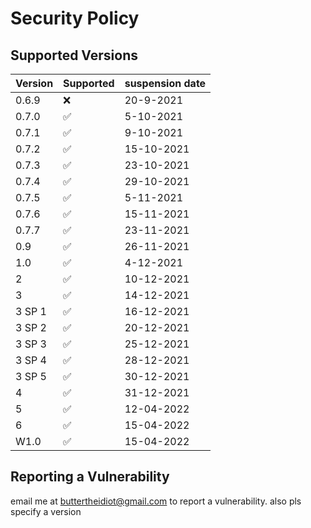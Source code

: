 # Security Policy

## Supported Versions


| Version | Supported          | suspension date |
| ------- | ------------------ | --------------- |
| 0.6.9   | :x:                | 20-9-2021       |
| 0.7.0   | :white_check_mark: | 5-10-2021       | 
| 0.7.1   | ✅                 | 9-10-2021       |
| 0.7.2   | ✅                 | 15-10-2021      |
| 0.7.3   | ✅                |  23-10-2021      |
| 0.7.4   | ✅                 | 29-10-2021      |
| 0.7.5   | ✅                 | 5-11-2021       |
| 0.7.6   | ✅                 | 15-11-2021      |
| 0.7.7   |  ✅                | 23-11-2021      |
| 0.9     | ✅                 | 26-11-2021      |
| 1.0     | ✅                 | 4-12-2021       |
| 2       | ✅                 | 10-12-2021      |
| 3       | ✅                 | 14-12-2021      |
| 3 SP 1  | ✅                 | 16-12-2021      |
| 3 SP 2  | ✅                 | 20-12-2021      |
| 3 SP 3  | ✅                 | 25-12-2021      |
| 3 SP 4  | ✅                 | 28-12-2021      |
| 3 SP 5  | ✅                 | 30-12-2021      |
| 4       | ✅                 | 31-12-2021      |
| 5       | ✅                 | 12-04-2022      |
| 6       | ✅                 | 15-04-2022      |
| W1.0    | ✅                 | 15-04-2022      |

## Reporting a Vulnerability
email me at buttertheidiot@gmail.com to report a vulnerability. also pls specify a version

